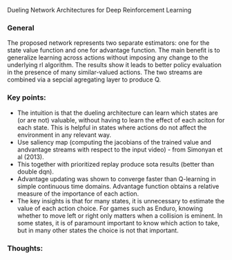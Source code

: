 Dueling Network Architectures for Deep Reinforcement Learning

### General
The proposed network represents two separate estimators: one for the state value function and one for advantage function. The 
main benefit is to generalize learning across actions without imposing any change to the underlying rl algorithm. The results
show it leads to better policy evaluation in the presence of many similar-valued actions. The two streams are combined via 
a sepcial agregating layer to produce Q.

### Key points:
- The intuition is that the dueling architecture can learn which states are (or are not) valuable, without having to learn the
effect of each aciton for each state. This is helpful in states where actions do not affect the environment in any relevant way.
- Use saliency map (computing the jacobians of the trained value and andvantage streams with respect to the input video) - from
Simonyan et al (2013). 
- This together with prioritized replay produce sota results (better than double dqn). 
- Advantage updating was shown to converge faster than Q-learning in simple continuous time domains. Advantage function obtains
a relative measure of the importance of each action. 
- The key insights is that for many states, it is unnecessary to estimate the value of each action choice. For games such as 
Enduro, knowing whether to move left or right only matters when a collision is eminent. In some states, it is of paramount 
important to know which action to take, but in many other states the choice is not that important. 

### Thoughts:
